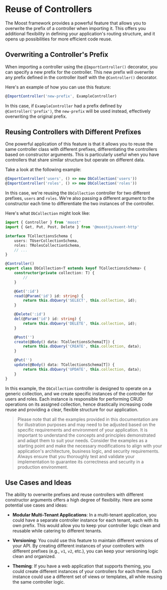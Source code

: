 # Reuse of Controllers

The Moost framework provides a powerful feature that allows you to overwrite the prefix of a controller when importing it. This offers you additional flexibility in defining your application's routing structure, and it opens up possibilities for more efficient code reuse.

## Overwriting a Controller's Prefix

When importing a controller using the `@ImportController()` decorator, you can specify a new prefix for the controller. This new prefix will overwrite any prefix defined in the controller itself with the `@Controller()` decorator.

Here's an example of how you can use this feature:

```ts
@ImportController('new-prefix', ExampleController)
```

In this case, if `ExampleController` had a prefix defined by `@Controller('prefix')`, the `new-prefix` will be used instead, effectively overwriting the original prefix.

## Reusing Controllers with Different Prefixes

One powerful application of this feature is that it allows you to reuse the same controller class with different prefixes, differentiating the controllers based on constructor arguments. This is particularly useful when you have controllers that share similar structure but operate on different data.

Take a look at the following example:

```ts
@ImportController('users', () => new DbCollection('users'))
@ImportController('roles', () => new DbCollection('roles'))
```

In this case, we're reusing the `DbCollection` controller for two different prefixes, `users` and `roles`. We're also passing a different argument to the constructor each time to differentiate the two instances of the controller.

Here's what `DbCollection` might look like:

```ts
import { Controller } from 'moost'
import { Get, Put, Post, Delete } from '@moostjs/event-http'

interface TCollectionsSchema {
    users: TUserCollectionSchema,
    roles: TRolesCollectionSchema,
    // ...
}

@Controller()
export class DbCollection<T extends keyof TCollectionsSchema> {
    constructor(private collection: T) {
        // 
    }

    @Get(':id')
    read(@Param('id') id: string) {
        return this.dbQuery('SELECT', this.collection, id);
    }

    @Delete(':id')
    del(@Param('id') id: string) {
        return this.dbQuery('DELETE', this.collection, id);
    }

    @Post('')
    create(@Body() data: TCollectionsSchema[T]) {
        return this.dbQuery('CREATE', this.collection, data);
    }

    @Put('')
    update(@Body() data: TCollectionsSchema[T]) {
        return this.dbQuery('UPDATE', this.collection, data);
    }
}
```

In this example, the `DbCollection` controller is designed to operate on a generic collection, and we create specific instances of the controller for users and roles. Each instance is responsible for performing CRUD operations on its assigned collection, hence drastically increasing code reuse and providing a clear, flexible structure for our application.

> Please note that all the examples provided in this documentation are for illustration purposes and may need to be adjusted based on the specific requirements and environment of your application. It is important to understand the concepts and principles demonstrated and adapt them to suit your needs. Consider the examples as a starting point and make the necessary modifications to align with your application's architecture, business logic, and security requirements. Always ensure that you thoroughly test and validate your implementation to guarantee its correctness and security in a production environment.

## Use Cases and Ideas

The ability to overwrite prefixes and reuse controllers with different constructor arguments offers a high degree of flexibility. Here are some potential use cases and ideas:

- **Modular Multi-Tenant Applications**: In a multi-tenant application, you could have a separate controller instance for each tenant, each with its own prefix. This would allow you to keep your controller logic clean and reusable while catering to different tenants.

- **Versioning**: You could use this feature to maintain different versions of your API. By creating different instances of your controllers with different prefixes (e.g., `v1`, `v2`, etc.), you can keep your versioning logic clean and organized.

- **Theming**: If you have a web application that supports theming, you could create different instances of your controllers for each theme. Each instance could use a different set of views or templates, all while reusing the same controller logic.
